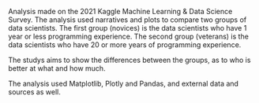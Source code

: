 Analysis made on the 2021 Kaggle Machine Learning & Data Science Survey. The analysis used narratives and plots to compare two groups of data scientists. The first group (novices) is the data scientists who have 1 year or less programming experience. The second group (veterans) is the data scientists who have 20 or more years of programming experience.  

The studys aims to show the differences between the groups, as to who is better at what and how much.  

The analysis used Matplotlib, Plotly and Pandas, and external data and sources as well.   
